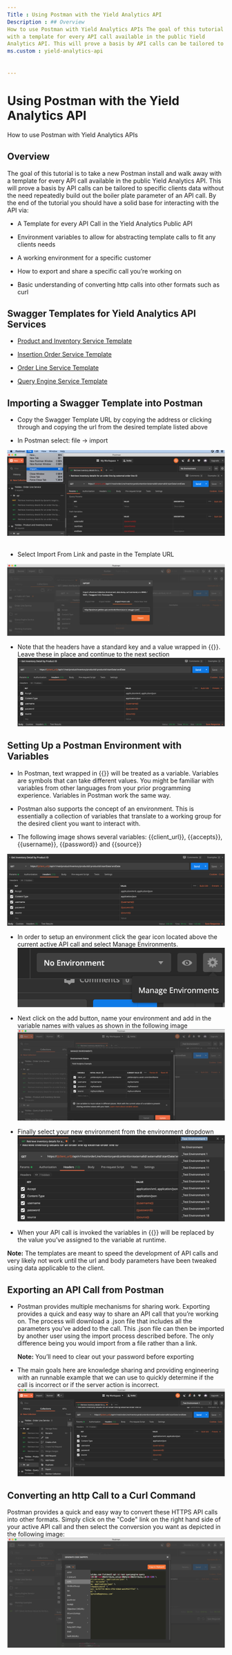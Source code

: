 ```yaml
---
Title : Using Postman with the Yield Analytics API
Description : ## Overview 
How to use Postman with Yield Analytics APIs The goal of this tutorial is to take a new Postman install and walk away
with a template for every API call available in the public Yield
Analytics API. This will prove a basis by API calls can be tailored to
ms.custom : yield-analytics-api


---
```



# Using Postman with the Yield Analytics API



How to use Postman with Yield Analytics APIs



## Overview

The goal of this tutorial is to take a new Postman install and walk away
with a template for every API call available in the public Yield
Analytics API. This will prove a basis by API calls can be tailored to
specific clients data without the need repeatedly build out the boiler
plate parameter of an API call. By the end of the tutorial you should
have a solid base for interacting with the API via:

- A Template for every API Call in the Yield Analytics Public API

- Environment variables to allow for abstracting template calls to fit
  any clients needs

- A working environment for a specific customer

- How to export and share a specific call you’re working on

- Basic understanding of converting http calls into other formats such
  as curl





## Swagger Templates for Yield Analytics API Services



- <a
  href="../attachments/yield-analytics-api/productresource-swagger.json"
  class="xref">Product and Inventory Service Template</a>

- <a
  href="../attachments/yield-analytics-api/insertionorderresource-swagger.json"
  class="xref">Insertion Order Service Template</a>

- <a
  href="../attachments/yield-analytics-api/orderlineresource-swagger.json"
  class="xref">Order Line Service Template</a>

- <a
  href="../attachments/yield-analytics-api/queryengineresource-swagger.json"
  class="xref">Query Engine Service Template</a>







## Importing a Swagger Template into Postman



- Copy the Swagger Template URL by copying the address or clicking
  through and copying the url from the desired template listed above

- In Postman select: file → import

![postman file import](media/postman_file_import.png)
  <img src="" class="image" />

- Select Import From Link and paste in the Template URL

![postman import swagger](media/postman_import_swagger.png)
  

- Note that the headers have a standard key and a value wrapped in {{}}.
  Leave these in place and continue to the next section
 ![postman header variables](media/postman_header_variables.png)
  







## Setting Up a Postman Environment with Variables



- In Postman, text wrapped in {{}} will be treated as a variable.
  Variables are symbols that can take different values. You might be
  familiar with variables from other languages from your prior
  programming experience. Variables in Postman work the same way.

- Postman also supports the concept of an environment. This is
  essentially a collection of variables that translate to a working
  group for the desired client you want to interact with.

- The following image shows several variables: {{client_url}},
  {{accepts}}, {{username}}, {{password}} and {{source}}

 ![posstman header variables](media/postman_header_variables.png)
  

- In order to setup an environment click the gear icon located above the
  current active API call and select Manage Environments.
 ![postman env gear icon](media/postman_env_gear_icon.png)
  

- Next click on the add button, name your environment and add in the
  variable names with values as shown in the following image
 ![postman env example](media/postman_env_example.png)
  

- Finally select your new environment from the environment dropdown
 ![postman env dropdown](media/postman_env_dropdown.png)


- When your API call is invoked the variables in {{}} will be replaced
  by the value you’ve assigned to the variable at runtime.







<b>Note:</b> The templates are meant to speed
the development of API calls and very likely not work until the url and
body parameters have been tweaked using data applicable to the client.









## Exporting an API Call from Postman



- Postman provides multiple mechanisms for sharing work. Exporting
  provides a quick and easy way to share an API call that you’re working
  on. The process will download a .json file that includes all the
  parameters you’ve added to the call. This .json file can then be
  imported by another user using the import process described before.
  The only difference being you would import from a file rather than a
  link.

  

  

  <b>Note:</b> You’ll need to clear out your
  password before exporting

  

  

- The main goals here are knowledge sharing and providing engineering
  with an runnable example that we can use to quickly determine if the
  call is incorrect or if the server action is incorrect.
 ![postman export call](media/postman_export_call.png)
 







## Converting an http Call to a Curl Command

Postman provides a quick and easy way to convert these HTTPS API calls
into other formats. Simply click on the "Code" link on the right hand
side of your active API call and then select the conversion you want as
depicted in the following image:
![postman convert to curl](media/postman_convert_to_curl.png)







